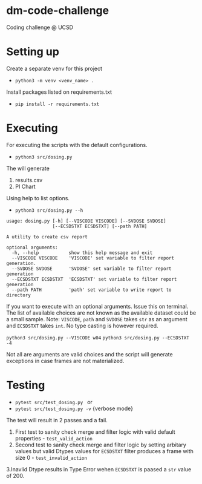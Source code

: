 # dm-code-challenge
Coding challenge @ UCSD

# Setting up

Create a separate venv for this project

*  `python3 -m venv <venv_name> .`

Install packages listed on requirements.txt

*  `pip install -r requirements.txt`

# Executing

For executing the scripts with the default configurations.
*  `python3 src/dosing.py`

The will generate
 1. results.csv
 2. PI Chart

Using help to list options.
* `python3 src/dosing.py --h`

```
usage: dosing.py [-h] [--VISCODE VISCODE] [--SVDOSE SVDOSE]
                 [--ECSDSTXT ECSDSTXT] [--path PATH]

A utility to create csv report

optional arguments:
  -h, --help           show this help message and exit
  --VISCODE VISCODE    'VISCODE' set variable to filter report generation.
  --SVDOSE SVDOSE      'SVDOSE' set variable to filter report generation
  --ECSDSTXT ECSDSTXT  'ECSDSTXT' set variable to filter report generation
  --path PATH          'path' set variable to write report to directory

```

If you want to execute with an optional arguments. Issue this on terminal. The list of available choices are not known as the available dataset could be a small sample. Note: `VISCODE`, `path` and `SVDOSE` takes `str` as an argument and `ECSDSTXT` takes `int`. No type casting is however required.

 `python3 src/dosing.py --VISCODE w04`
 `python3 src/dosing.py --ECSDSTXT -4`
 
 Not all are arguments are valid choices and the script will generate exceptions in case frames are not materialized.
 
 # Testing
 * `pytest src/test_dosing.py `
 or
  * `pytest src/test_dosing.py -v` {verbose mode}
 
The test will result in 2 passes and a fail.

  1. First test to sanity check merge and filter logic with valid default properties - `test_valid_action`
  2. Second test to sanity check merge and filter logic by setting arbitary values but valid Dtypes values for `ECSDSTXT` filter produces a frame with size 0 - `test_invalid_action`
  
  3.Inavlid Dtype results in Type Error wehen `ECSDSTXT` is paased a `str` value of 200.
 
 



